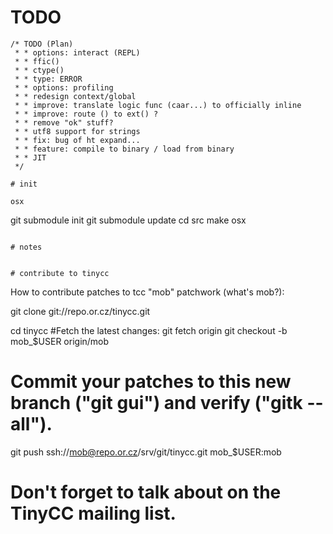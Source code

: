 # TODO

```
/* TODO (Plan)
 * * options: interact (REPL)
 * * ffic()
 * * ctype()
 * * type: ERROR
 * * options: profiling
 * * redesign context/global
 * * improve: translate logic func (caar...) to officially inline
 * * improve: route () to ext() ?
 * * remove "ok" stuff?
 * * utf8 support for strings
 * * fix: bug of ht expand...
 * * feature: compile to binary / load from binary
 * * JIT
 */

# init

osx

```
git submodule init
git submodule update
cd src
make osx
```

# notes

```
```

# contribute to tinycc

```
How to contribute patches to tcc "mob" patchwork (what's mob?):

git clone git://repo.or.cz/tinycc.git

cd tinycc
#Fetch the latest changes: 
git fetch origin
git checkout -b mob_$USER origin/mob

# Commit your patches to this new branch ("git gui") and verify ("gitk --all").

git push ssh://mob@repo.or.cz/srv/git/tinycc.git mob_$USER:mob

# Don't forget to talk about on the TinyCC mailing list. 

```

